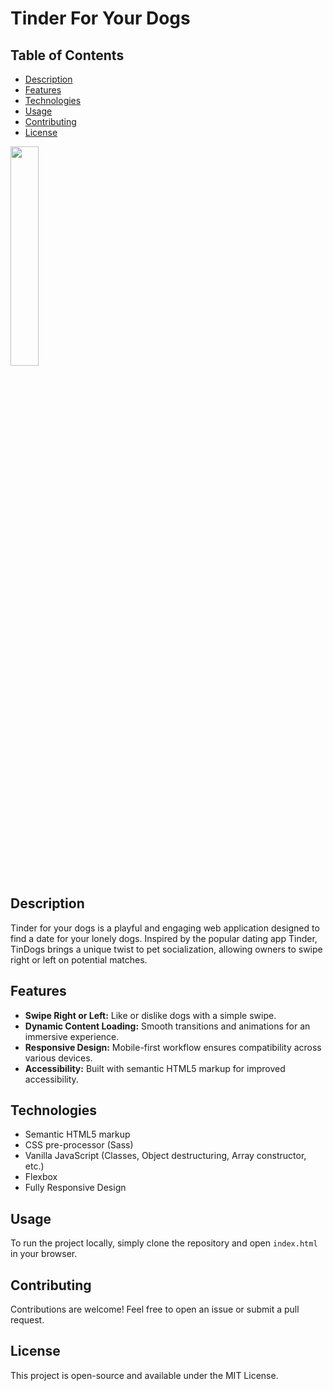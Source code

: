 # Tinder For Your Dogs

## Table of Contents

- [Description](#description)
- [Features](#features)
- [Technologies](#technologies)
- [Usage](#usage)
- [Contributing](#contributing)
- [License](#license)

<img src="assets/img/app.gif" width="30%" />

## Description

Tinder for your dogs is a playful and engaging web application designed to find a date for your lonely dogs. Inspired by the popular dating app Tinder, TinDogs brings a unique twist to pet socialization, allowing owners to swipe right or left on potential matches.

## Features

- **Swipe Right or Left:** Like or dislike dogs with a simple swipe.
- **Dynamic Content Loading:** Smooth transitions and animations for an immersive experience.
- **Responsive Design:** Mobile-first workflow ensures compatibility across various devices.
- **Accessibility:** Built with semantic HTML5 markup for improved accessibility.

## Technologies

- Semantic HTML5 markup
- CSS pre-processor (Sass)
- Vanilla JavaScript (Classes, Object destructuring, Array constructor, etc.)
- Flexbox
- Fully Responsive Design

## Usage

To run the project locally, simply clone the repository and open `index.html` in your browser.

## Contributing

Contributions are welcome! Feel free to open an issue or submit a pull request.

## License

This project is open-source and available under the MIT License.
